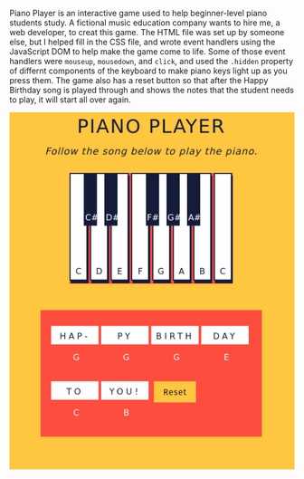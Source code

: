 Piano Player is an interactive game used to help beginner-level piano students study. A fictional music education company wants to hire me, a web developer, to creat this game. The HTML file was set up by someone else, but I helped fill in the CSS file, and wrote event handlers using the JavaScript DOM to help make the game come to life. Some of those event handlers were `mouseup`, `mousedown`, and `click`, and used the `.hidden` property of differnt components of the keyboard to make piano keys light up as you press them. The game also has a reset button so that after the Happy Birthday song is played through and shows the notes that the student needs to play, it will start all over again.

![Screenshot](piano_player.png)
